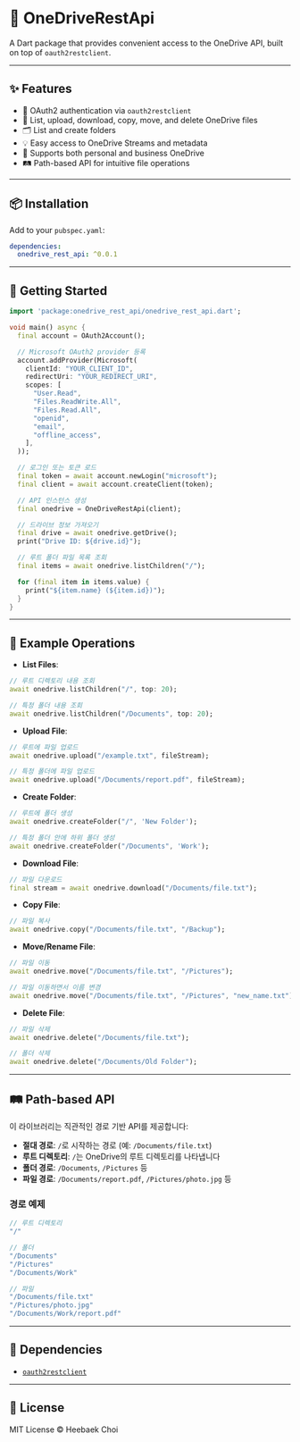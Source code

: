 # 📂 OneDriveRestApi

A Dart package that provides convenient access to the OneDrive API, built on top of `oauth2restclient`.

---

## ✨ Features

- 🔐 OAuth2 authentication via `oauth2restclient`
- 📄 List, upload, download, copy, move, and delete OneDrive files
- 🗂 List and create folders
- 💡 Easy access to OneDrive Streams and metadata
- 📁 Supports both personal and business OneDrive
- 🛤 Path-based API for intuitive file operations

---

## 📦 Installation

Add to your `pubspec.yaml`:

```yaml
dependencies:
  onedrive_rest_api: ^0.0.1
```

---

## 🚀 Getting Started

```dart
import 'package:onedrive_rest_api/onedrive_rest_api.dart';

void main() async {
  final account = OAuth2Account();

  // Microsoft OAuth2 provider 등록
  account.addProvider(Microsoft(
    clientId: "YOUR_CLIENT_ID",
    redirectUri: "YOUR_REDIRECT_URI",
    scopes: [
      "User.Read",
      "Files.ReadWrite.All",
      "Files.Read.All",
      "openid",
      "email",
      "offline_access",
    ],
  ));

  // 로그인 또는 토큰 로드
  final token = await account.newLogin("microsoft");
  final client = await account.createClient(token);

  // API 인스턴스 생성
  final onedrive = OneDriveRestApi(client);

  // 드라이브 정보 가져오기
  final drive = await onedrive.getDrive();
  print("Drive ID: ${drive.id}");

  // 루트 폴더 파일 목록 조회
  final items = await onedrive.listChildren("/");

  for (final item in items.value) {
    print("${item.name} (${item.id})");
  }
}
```

---

## 📂 Example Operations

- **List Files**:
```dart
// 루트 디렉토리 내용 조회
await onedrive.listChildren("/", top: 20);

// 특정 폴더 내용 조회
await onedrive.listChildren("/Documents", top: 20);
```

- **Upload File**:
```dart
// 루트에 파일 업로드
await onedrive.upload("/example.txt", fileStream);

// 특정 폴더에 파일 업로드
await onedrive.upload("/Documents/report.pdf", fileStream);
```

- **Create Folder**:
```dart
// 루트에 폴더 생성
await onedrive.createFolder("/", 'New Folder');

// 특정 폴더 안에 하위 폴더 생성
await onedrive.createFolder("/Documents", 'Work');
```

- **Download File**:
```dart
// 파일 다운로드
final stream = await onedrive.download("/Documents/file.txt");
```

- **Copy File**:
```dart
// 파일 복사
await onedrive.copy("/Documents/file.txt", "/Backup");
```

- **Move/Rename File**:
```dart
// 파일 이동
await onedrive.move("/Documents/file.txt", "/Pictures");

// 파일 이동하면서 이름 변경
await onedrive.move("/Documents/file.txt", "/Pictures", "new_name.txt");
```

- **Delete File**:
```dart
// 파일 삭제
await onedrive.delete("/Documents/file.txt");

// 폴더 삭제
await onedrive.delete("/Documents/Old Folder");
```

---

## 🛤 Path-based API

이 라이브러리는 직관적인 경로 기반 API를 제공합니다:

- **절대 경로**: `/`로 시작하는 경로 (예: `/Documents/file.txt`)
- **루트 디렉토리**: `/`는 OneDrive의 루트 디렉토리를 나타냅니다
- **폴더 경로**: `/Documents`, `/Pictures` 등
- **파일 경로**: `/Documents/report.pdf`, `/Pictures/photo.jpg` 등

### 경로 예제

```dart
// 루트 디렉토리
"/"

// 폴더
"/Documents"
"/Pictures"
"/Documents/Work"

// 파일
"/Documents/file.txt"
"/Pictures/photo.jpg"
"/Documents/Work/report.pdf"
```

---

## 🔗 Dependencies

- [`oauth2restclient`](https://pub.dev/packages/oauth2restclient)

---

## 📄 License

MIT License © Heebaek Choi 
